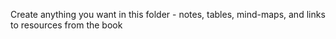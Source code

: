 Create anything you want in this folder - notes, tables, mind-maps, and links to resources from the book


